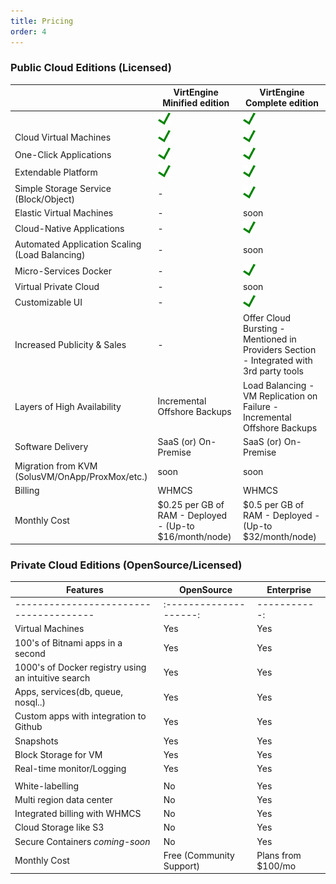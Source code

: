 ```yaml
---
title: Pricing
order: 4
---
```


### Public Cloud Editions (Licensed)

|                                                 | VirtEngine Minified edition                             | VirtEngine Complete edition                                                             |
| ----------------------------------------------- | ------------------------------------------------------- | --------------------------------------------------------------------------------------- |
|                                                 | ![Supported](images/tick.png)                           | ![Supported](images/tick.png)                                                           |
| Cloud Virtual Machines                          | ![Supported](images/tick.png)                           | ![Supported](images/tick.png)                                                           |
| One-Click Applications                          | ![Supported](images/tick.png)                           | ![Supported](images/tick.png)                                                           |
| Extendable Platform                             | ![Supported](images/tick.png)                           | ![Supported](images/tick.png)                                                           |
| Simple Storage Service (Block/Object)           | -                                                       | ![Supported](images/tick.png)                                                           |
| Elastic Virtual Machines                        | -                                                       | soon                                                                                    |
| Cloud-Native Applications                       | -                                                       | ![Supported](images/tick.png)                                                           |
| Automated Application Scaling (Load Balancing)  | -                                                       | soon                                                                                    |
| Micro-Services Docker                           | -                                                       | ![Supported](images/tick.png)                                                           |
| Virtual Private Cloud                           | -                                                       | soon                                                                                    |
| Customizable UI                                 | -                                                       | ![Supported](images/tick.png)                                                           |
| Increased Publicity & Sales                     | -                                                       | Offer Cloud Bursting - Mentioned in Providers Section - Integrated with 3rd party tools |
| Layers of High Availability                     | Incremental Offshore Backups                            | Load Balancing - VM Replication on Failure - Incremental Offshore Backups               |
| Software Delivery                               | SaaS (or)  On-Premise                                   | SaaS (or)  On-Premise                                                                   |
| Migration from KVM (SolusVM/OnApp/ProxMox/etc.) | soon                                                    | soon                                                                                    |
| Billing                                         | WHMCS                                                   | WHMCS                                                                                   |
| Monthly Cost                                    | $0.25 per GB of RAM - Deployed - (Up-to $16/month/node) | $0.5 per GB of RAM - Deployed - (Up-to $32/month/node)                                  |


### Private Cloud Editions (OpenSource/Licensed)

| Features                                             | OpenSource                                              | Enterprise                                             |
| ---------------------------------------------------- | ------------------------------------------------------- | ------------------------------------------------------ |
| --------------------------------------               | :--------------------:                                  | -----------:                                           |
| Virtual Machines                                     | Yes                                                     | Yes                                                    |
| 100's of Bitnami apps in a second                    | Yes                                                     | Yes                                                    |
| 1000's of Docker registry using an  intuitive search | Yes                                                     | Yes                                                    |
| Apps, services(db, queue, nosql..)                   | Yes                                                     | Yes                                                    |
| Custom apps with integration to Github               | Yes                                                     | Yes                                                    |
| Snapshots                                            | Yes                                                     | Yes                                                    |
| Block Storage for VM                                 | Yes                                                     | Yes                                                    |
| Real-time monitor/Logging                            | Yes                                                     | Yes                                                    |
|                                                      |                                                         |                                                        |
| White-labelling                                      | No                                                      | Yes                                                    |
| Multi region data center                             | No                                                      | Yes                                                    |
| Integrated billing with WHMCS                        | No                                                      | Yes                                                    |
| Cloud Storage like S3                                | No                                                      | Yes                                                    |
| Secure Containers *coming-soon*                      | No                                                      | Yes                                                    |
| Monthly Cost                                         | Free (Community Support)                                | Plans from $100/mo                                     |
